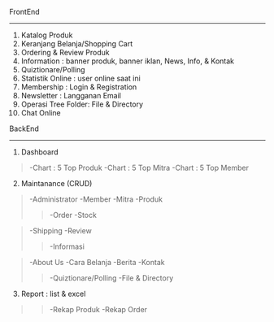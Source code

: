 FrontEnd

---

1. Katalog Produk
2. Keranjang Belanja/Shopping Cart
3. Ordering & Review Produk
4. Information : banner produk, banner iklan, News, Info, & Kontak
5. Quiztionare/Polling
6. Statistik Online : user online saat ini
7. Membership : Login & Registration
8. Newsletter : Langganan Email
9. Operasi Tree Folder: File & Directory
10. Chat Online

BackEnd

---

1. Dashboard
> -Chart : 5 Top Produk
> -Chart : 5 Top Mitra
> -Chart : 5 Top Member
2. Maintanance (CRUD)
> -Administrator
> -Member
> -Mitra
> -Produk
> > -Order
> > -Stock

> -Shipping
> -Review
> > -Informasi

> -About Us
> -Cara Belanja
> -Berita
> -Kontak
> > -Quiztionare/Polling
> > -File & Directory
3. Report : list & excel
> > -Rekap Produk
> > -Rekap Order